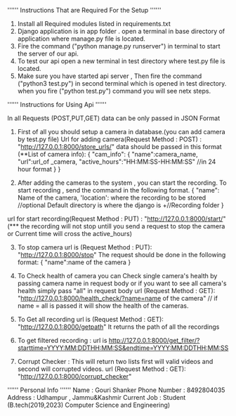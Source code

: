 ''''''  Instructions That are Required For the Setup '''''' 

1. Install all Required modules listed in requirements.txt
2. Django application is in app folder . open a terminal in base directory of application where manage.py file is located.
3. Fire the command ("python manage.py runserver") in terminal to start the server of our api.
4. To test our api open a new terminal in test directory where test.py file is located.
5. Make sure you have started api server , Then fire the command ("python3 test.py") in second terminal which is opened in test directory. when you fire ("python test.py") command you will see netx steps.




''''''  Instructions for Using Api ''''''

In all Requests (POST,PUT,GET) data can be only passed in JSON Format

1. First of all you should setup a camera in database.(you can add camera by test.py file)
Url for adding camera(Request Method : POST) : "http://127.0.0.1:8000/store_urls/"
data should be passed in this format (**List of camera info): 
        {
        "cam_info":
            {
		   "name":camera_name,
		   "url":url_of _camera,
		   "active_hours":"HH:MM:SS-HH:MM:SS" //in 24 hour format 
		    }
        }

2.  After adding the cameras to the system , you can start the recording.
 To start recording , send the command in the following format.
                 {
                    "name": Name of the camera,
                     'location': where the recording to be stored   //optional Default directory is where the django is +//Recording folder
                 }

url for start recording(Request Method : PUT) : "http://127.0.0.1:8000/start/"
(*** the recording will not stop untill you send a request to stop the camera or Current time will cross the active_hours)

3. To stop camera url is (Request Method : PUT):  "http://127.0.0.1:8000/stop"
  The request should be done in the following format:
     		{
     		  "name":name of the camera
     		}

4. To Check health of camera you can Check single camera's health by passing camera name in request body or if you want to see all camera's health simply pass "all" in request body
url  (Request Method : GET): "http://127.0.0.1:8000/health_check/?name=name of the camera" // if name = all is passed it will show the health of the cameras.


5. To Get all recording url is (Request Method : GET): "http://127.0.0.1:8000/getpath"
    It returns the path of all the recordings

6. To get filtered recording :
          url is http://127.0.0.1:8000/get_filter/?starttime=YYYY:MM:DDTHH:MM:SS&endtime=YYYY:MM:DDTHH:MM:SS

7. Corrupt Checker : This will return two lists first will valid videos and second will corrupted videos.
url (Request Method : GET): "http://127.0.0.1:8000/corrupt_checker"



''''''  Personal Info '''''' 
Name : Gouri Shanker
Phone Number : 8492804035
Address : Udhampur , Jammu&Kashmir
Current Job : Student (B.tech(2019,2023) Computer Science and Engineering)